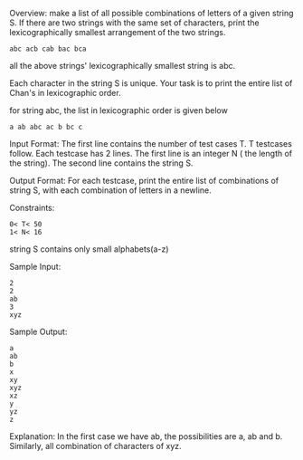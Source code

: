 Overview:
make a list of all possible combinations of letters of a given string S. If there are two strings with the same set of characters, print the lexicographically smallest arrangement of the two strings.
```
abc acb cab bac bca
```
all the above strings' lexicographically smallest string is abc.

Each character in the string S is unique. Your task is to print the entire list of Chan's in lexicographic order.

for string abc, the list in lexicographic order is given below
```
a ab abc ac b bc c
```
Input Format: 
The first line contains the number of test cases T. T testcases follow. 
Each testcase has 2 lines. The first line is an integer N ( the length of the string). 
The second line contains the string S.

Output Format: 
For each testcase, print the entire list of combinations of string S, with each combination of letters in a newline.

Constraints:
```
0< T< 50 
1< N< 16
```
string S contains only small alphabets(a-z)

Sample Input:
```
2
2
ab
3
xyz
```
Sample Output:
```
a
ab
b
x
xy
xyz
xz
y
yz
z
```
Explanation: 
In the first case we have ab, the possibilities are a, ab and b. Similarly, all combination of characters of xyz.
